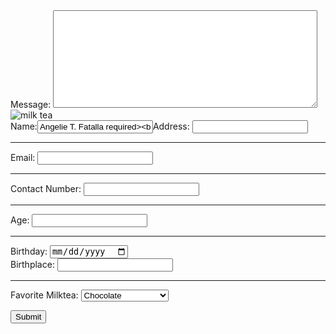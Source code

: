 <!DOCTYPE html>
<html lang="en">
  <head>
  <meta charset="UTF-8">
<meta name="description" content="This HARNAGEL MILKTEA HOUSE is named after my siblings">
    <title>HARNAGEL MILKTEA HOUSE APPLICATION</title>
</head>
<body>
<label for="message">Message:</label>
<textarea id="message" name="message" rows="10" cols="50"></textarea>
<br>
<img src="https://www.google.com/imgres?q=milk%20tea&imgurl=https%3A%2F%2Fimages.slurrp.com%2Fprod%2Frecipe_images%2Ftranscribe%2Fbeverage%2FBubble-Milk-Tea.webp%3Fimpolicy%3Dslurrp-20210601%26width%3D1200%26height%3D675&imgrefurl=https%3A%2F%2Fwww.slurrp.com%2Frecipes%2Fbubble-milk-tea-1612539895&docid=-KxhLk1Lx0MSiM&tbnid=eTg3qaymNtfV4M&vet=12ahUKEwjqzYX52PeOAxVbSGwGHUgVNZsQM3oECBwQAA..i&w=675&h=675&hcb=2&ved=2ahUKEwjqzYX52PeOAxVbSGwGHUgVNZsQM3oECBwQAA//Milk-Tea.jpg" alt="milk tea"><br>
<label for="name">Name:</label><input type="text" id="name" name="name" value="Angelie T. Fatalla required><br><hr>
<p>The Harnagel named after our name me and my siblings, har means Harly(hare's meadow), na means Hanna(grace), and gel means Angelie(the messenger of god)this was created by my mother. Our milk tea have a combines tea with milk and often features added sweeteners with tapioca pearls our milk tea was sweet as the love between relationships even he/she's not with you, you can still feel the sweetness of love</p>
<br><hr>
  <label for="address">Address:</label>
  <input type="text" id="address" name="address">
  <br><hr>
  <label for="email">Email:</label>
  <input type="email" id="email" name="email">
  <br><hr>
  <label for="contact">Contact Number:</label>
  <input type="tel" id="contact" name="contact">
  <br><hr>
  <label for="age">Age:</label>
  <input type="number" id="age" name="age">
  <br><hr>
  <fielset>
  <label for="birthday">Birthday:</label>
  <input type="date" id="birthday" name="birthday">
  <br>
  <label for="birthplace">Birthplace:</label>
  <input type="text" id="birthplace" name="birthplace">
  </fielset>
  <br><hr>
  <label for="milktea">Favorite Milktea:</label>
  <select id="milktea" name="milktea">
    <option value="chocolate">Chocolate</option>
    <option value="cookies and cream">Cookies and Cream</option>
    <option value="vanila">Vanila</option>
    <option value="strawberry">Strawberry</option>
  </select><br>

  <button type="buttom" onclick="alert('Welcome to Harnagel')">Submit</button>
